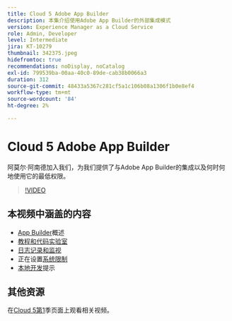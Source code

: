 ```yaml
---
title: Cloud 5 Adobe App Builder
description: 本集介绍使用Adobe App Builder的外部集成模式
version: Experience Manager as a Cloud Service
role: Admin, Developer
level: Intermediate
jira: KT-10279
thumbnail: 342375.jpeg
hidefromtoc: true
recommendations: noDisplay, noCatalog
exl-id: 799539ba-00aa-40c0-89de-cab38b0066a3
duration: 312
source-git-commit: 48433a5367c281cf5a1c106b08a1306f1b0e8ef4
workflow-type: tm+mt
source-wordcount: '84'
ht-degree: 2%

---
```


# Cloud 5 Adobe App Builder

阿莫尔·阿南德加入我们，为我们提供了与Adobe App Builder的集成以及何时何地使用它的最低权限。

>[!VIDEO](https://video.tv.adobe.com/v/346479?quality=12&learn=on&captions=chi_hans)

## 本视频中涵盖的内容

+ [App Builder](https://developer.adobe.com/app-builder/docs/overview/)概述
+ [教程和代码实验室](https://developer.adobe.com/app-builder/docs/resources/)
+ [日志记录和监视](https://adobedocs.github.io/adobeio-runtime/guides/logging_monitoring.html#retrieving-activations-for-blocking-successful-calls)
+ 正在设置[系统限制](https://adobedocs.github.io/adobeio-runtime/guides/system_settings.html)
+ [本地开发](https://developer.adobe.com/app-builder/docs/resources/debugging/)提示

## 其他资源

在[Cloud 5第1](cloud5-season-1.md)季页面上观看相关视频。
